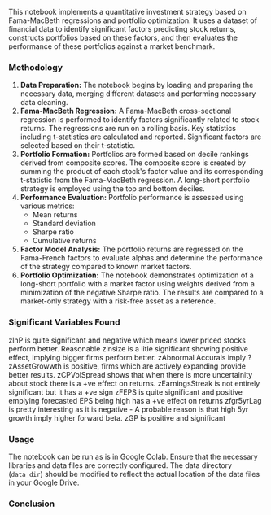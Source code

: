 This notebook implements a quantitative investment strategy based on Fama-MacBeth regressions and portfolio optimization. It uses a dataset of financial data to identify significant factors predicting stock returns, constructs portfolios based on these factors, and then evaluates the performance of these portfolios against a market benchmark.

### Methodology
1. **Data Preparation:** The notebook begins by loading and preparing the necessary data, merging different datasets and performing necessary data cleaning.
2. **Fama-MacBeth Regression:** A Fama-MacBeth cross-sectional regression is performed to identify factors significantly related to stock returns. The regressions are run on a rolling basis. Key statistics including t-statistics are calculated and reported. Significant factors are selected based on their t-statistic.
3. **Portfolio Formation:** Portfolios are formed based on decile rankings derived from composite scores. The composite score is created by summing the product of each stock's factor value and its corresponding t-statistic from the Fama-MacBeth regression. A long-short portfolio strategy is employed using the top and bottom deciles.
4. **Performance Evaluation:** Portfolio performance is assessed using various metrics:
	* Mean returns
	* Standard deviation
	* Sharpe ratio
	* Cumulative returns
5. **Factor Model Analysis:** The portfolio returns are regressed on the Fama-French factors to evaluate alphas and determine the performance of the strategy compared to known market factors.
6. **Portfolio Optimization:** The notebook demonstrates optimization of a long-short portfolio with a market factor using weights derived from a minimization of the negative Sharpe ratio. The results are compared to a market-only strategy with a risk-free asset as a reference.

### Significant Variables Found

zlnP is quite significant and negative which means lower priced stocks perform better. Reasonable
zlnsize is a litle significant showing positive effect, implying bigger firms perform better.
zAbnormal Accurals imply ?
zAssetGrowwth is positive, firms which are actively expanding provide better results.
zCPVolSpread shows that when there is more uncertainity about stock there is a +ve effect on returns.
zEarningsStreak is not entirely significant but it has a +ve sign
zFEPS is quite significant and positive emplying forecasted EPS being high has a +ve effect on returns
zfgr5yrLag is pretty interesting as it is negative - A probable reason is that high 5yr growth imply higher forward beta.
zGP is positive and significant
### Usage

The notebook can be run as is in Google Colab. Ensure that the necessary libraries and data files are correctly configured. The data directory (`data_dir`) should be modified to reflect the actual location of the data files in your Google Drive.

### Conclusion
